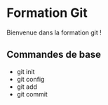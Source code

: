 # Formation Git

Bienvenue dans la formation git !

## Commandes de base

* git init
* git config
* git add
* git commit
